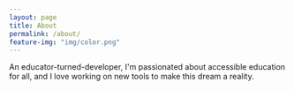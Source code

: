```yaml
---
layout: page
title: About
permalink: /about/
feature-img: "img/color.png"
---
```


An educator-turned-developer, I'm passionated about accessible education for all, and I love working on new tools to make this dream a reality.